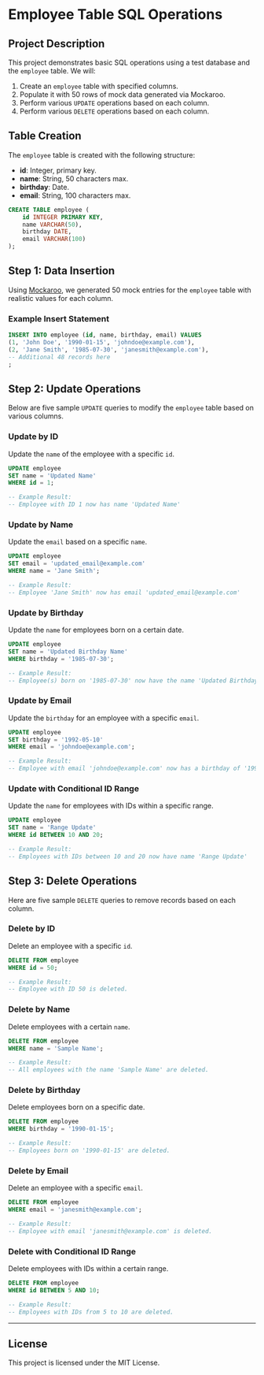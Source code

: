 
# Employee Table SQL Operations

## Project Description
This project demonstrates basic SQL operations using a test database and the `employee` table. We will:
1. Create an `employee` table with specified columns.
2. Populate it with 50 rows of mock data generated via Mockaroo.
3. Perform various `UPDATE` operations based on each column.
4. Perform various `DELETE` operations based on each column.

## Table Creation
The `employee` table is created with the following structure:
- **id**: Integer, primary key.
- **name**: String, 50 characters max.
- **birthday**: Date.
- **email**: String, 100 characters max.

```sql
CREATE TABLE employee (
    id INTEGER PRIMARY KEY,
    name VARCHAR(50),
    birthday DATE,
    email VARCHAR(100)
);
```

## Step 1: Data Insertion
Using [Mockaroo](https://www.mockaroo.com/), we generated 50 mock entries for the `employee` table with realistic values for each column.

### Example Insert Statement
```sql
INSERT INTO employee (id, name, birthday, email) VALUES 
(1, 'John Doe', '1990-01-15', 'johndoe@example.com'),
(2, 'Jane Smith', '1985-07-30', 'janesmith@example.com'),
-- Additional 48 records here
;
```

## Step 2: Update Operations

Below are five sample `UPDATE` queries to modify the `employee` table based on various columns.

### Update by ID
Update the `name` of the employee with a specific `id`.

```sql
UPDATE employee
SET name = 'Updated Name'
WHERE id = 1;

-- Example Result:
-- Employee with ID 1 now has name 'Updated Name'
```

### Update by Name
Update the `email` based on a specific `name`.

```sql
UPDATE employee
SET email = 'updated_email@example.com'
WHERE name = 'Jane Smith';

-- Example Result:
-- Employee 'Jane Smith' now has email 'updated_email@example.com'
```

### Update by Birthday
Update the `name` for employees born on a certain date.

```sql
UPDATE employee
SET name = 'Updated Birthday Name'
WHERE birthday = '1985-07-30';

-- Example Result:
-- Employee(s) born on '1985-07-30' now have the name 'Updated Birthday Name'
```

### Update by Email
Update the `birthday` for an employee with a specific `email`.

```sql
UPDATE employee
SET birthday = '1992-05-10'
WHERE email = 'johndoe@example.com';

-- Example Result:
-- Employee with email 'johndoe@example.com' now has a birthday of '1992-05-10'
```

### Update with Conditional ID Range
Update the `name` for employees with IDs within a specific range.

```sql
UPDATE employee
SET name = 'Range Update'
WHERE id BETWEEN 10 AND 20;

-- Example Result:
-- Employees with IDs between 10 and 20 now have name 'Range Update'
```

## Step 3: Delete Operations

Here are five sample `DELETE` queries to remove records based on each column.

### Delete by ID
Delete an employee with a specific `id`.

```sql
DELETE FROM employee
WHERE id = 50;

-- Example Result:
-- Employee with ID 50 is deleted.
```

### Delete by Name
Delete employees with a certain `name`.

```sql
DELETE FROM employee
WHERE name = 'Sample Name';

-- Example Result:
-- All employees with the name 'Sample Name' are deleted.
```

### Delete by Birthday
Delete employees born on a specific date.

```sql
DELETE FROM employee
WHERE birthday = '1990-01-15';

-- Example Result:
-- Employees born on '1990-01-15' are deleted.
```

### Delete by Email
Delete an employee with a specific `email`.

```sql
DELETE FROM employee
WHERE email = 'janesmith@example.com';

-- Example Result:
-- Employee with email 'janesmith@example.com' is deleted.
```

### Delete with Conditional ID Range
Delete employees with IDs within a certain range.

```sql
DELETE FROM employee
WHERE id BETWEEN 5 AND 10;

-- Example Result:
-- Employees with IDs from 5 to 10 are deleted.
```

---

## License
This project is licensed under the MIT License.
